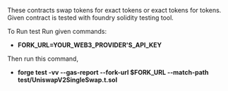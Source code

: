 These contracts swap tokens for exact tokens or exact tokens for tokens.
Given contract is tested with foundry solidity testing tool.

To Run test Run given commands:<br>
 <ul>
 <li><b>FORK_URL=YOUR_WEB3_PROVIDER'S_API_KEY</b></li>
 </ul>
Then run this command,<br>
 <ul>
 <li><b>forge test -vv --gas-report --fork-url $FORK_URL --match-path test/UniswapV2SingleSwap.t.sol</b></li>
 </ul>
 
